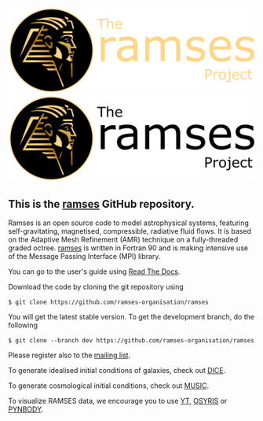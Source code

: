 [1]: https://ramses-organisation.readthedocs.io/en/latest
[2]: https://bitbucket.org/rteyssie/ramses/wiki/AutoTests
[3]: http://www.ics.uzh.ch/~teyssier/ramses/RAMSES.html
[4]: https://bitbucket.org/rteyssie/ramses/wiki/ramses_ug.pdf
[5]: https://bitbucket.org/vperret/dice
[6]: https://bitbucket.org/ohahn/music
[7]: https://github.com/osyris-project/osyris
[8]: https://github.com/pynbody/pynbody
[9]: https://yt-project.org

![GitHub logo dark-mode-only](./doc/img/full_project_logo_dark.svg#gh-dark-mode-only)
![GitHub logo light-mode-only](./doc/img/full_project_logo.svg#gh-light-mode-only)

## This is the [ramses](https://github.com/ramses-organisation/ramses/) GitHub repository.

Ramses is an open source code to model astrophysical systems, featuring self-gravitating, magnetised, compressible, radiative fluid flows. It is based  on the Adaptive Mesh Refinement (AMR)  technique on a  fully-threaded graded octree. 
[ramses](https://github.com/ramses-organisation/ramses/) is written in  Fortran 90 and is making intensive use of the Message Passing Interface (MPI) library.

You can go to the user's guide using [Read The Docs][1].

Download the code by cloning the git repository using 
```
$ git clone https://github.com/ramses-organisation/ramses
```
You will get the latest stable version. To get the development branch, do the following
```
$ git clone --branch dev https://github.com/ramses-organisation/ramses
```
Please register also to the [mailing list](http://groups.google.com/group/ramses_users).

To generate idealised initial conditions of galaxies, check out [DICE][5].

To generate cosmological initial conditions, check out [MUSIC][6].

To visualize RAMSES data, we encourage you to use [YT][9], [OSYRIS][7] or [PYNBODY][8].

